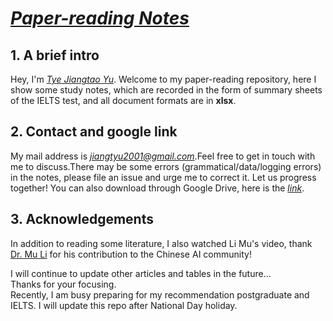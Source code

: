 # *[Paper-reading Notes](https://github.com/BinPeach/paper-reading-note)*
## 1. A brief intro
Hey, I'm *[Tye Jiangtao Yu](https://binpeach.github.io/)*. Welcome to my paper-reading repository, here I show some study notes, which are recorded in the form of summary sheets of the IELTS test, and all document formats are in **xlsx**.
## 2. Contact and google link
My mail address is *<jiangtyu2001@gmail.com>*.Feel free to get in touch with me to discuss.There may be some errors (grammatical/data/logging errors) in the notes, please file an issue and urge me to correct it. Let us progress together! You can also download through Google Drive, here is the *[link](https://drive.google.com/drive/folders/1fyVaZM7bWrjGRUDoC2VT0xIuXhW64DdH?usp=sharing)*.
## 3. Acknowledgements
In addition to reading some literature, I also watched Li Mu's video, thank [Dr. Mu Li](https://github.com/mli) for his contribution to the Chinese AI community!

I will continue to update other articles and tables in the future...   
Thanks for your focusing.   
Recently, I am busy preparing for my recommendation postgraduate and IELTS. I will update this repo after National Day holiday.
